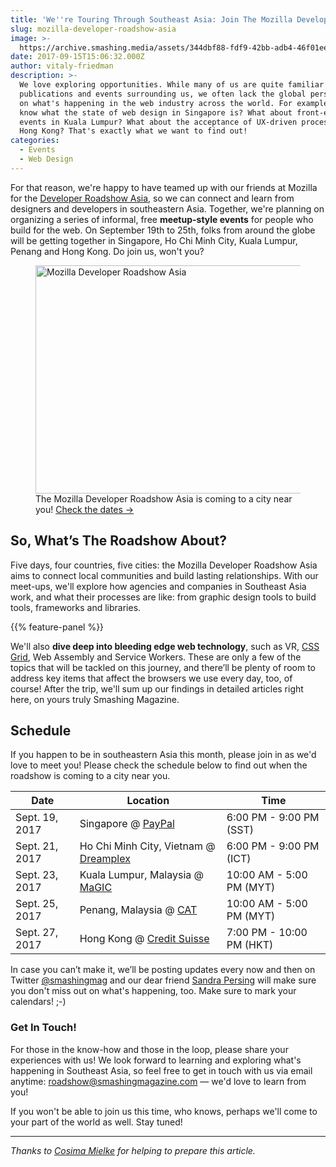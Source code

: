 ```yaml
---
title: 'We''re Touring Through Southeast Asia: Join The Mozilla Developer Roadshow!'
slug: mozilla-developer-roadshow-asia
image: >-
  https://archive.smashing.media/assets/344dbf88-fdf9-42bb-adb4-46f01eedd629/539f6609-5271-4fcb-8263-37acdf91bfeb/mozilla-developer-roadshow-asia-178px.png
date: 2017-09-15T15:06:32.000Z
author: vitaly-friedman
description: >-
  We love exploring opportunities. While many of us are quite familiar with
  publications and events surrounding us, we often lack the global perspective
  on what's happening in the web industry across the world. For example, do you
  know what the state of web design in Singapore is? What about front-end
  events in Kuala Lumpur? What about the acceptance of UX-driven processes in
  Hong Kong? That's exactly what we want to find out!
categories:
  - Events
  - Web Design
---
```

For that reason, we're happy to have teamed up with our friends at Mozilla for the [Developer Roadshow Asia](https://hacks.mozilla.org/2017/02/devroadshow/), so we can connect and learn from designers and developers in southeastern Asia. Together, we're planning on organizing a series of informal, free **meetup-style events** for people who build for the web. On September 19th to 25th, folks from around the globe will be getting together in Singapore, Ho Chi Minh City, Kuala Lumpur, Penang and Hong Kong. Do join us, won't you?

<figure><a href="https://hacks.mozilla.org/2017/02/devroadshow/"><img loading="lazy" decoding="async" src="https://archive.smashing.media/assets/344dbf88-fdf9-42bb-adb4-46f01eedd629/f4ff5937-6b61-420d-85d5-874d8d1b00cc/mozilla-roadshow-asia-opt.png" width="800" height="365" alt="Mozilla Developer Roadshow Asia" /></a><figcaption>The Mozilla Developer Roadshow Asia is coming to a city near you! <a href="https://www.smashingmagazine.com/2017/09/mozilla-developer-roadshow-asia/#schedule">Check the dates &#8594;</a></figcaption></figure>

## So, What’s The Roadshow About?

Five days, four countries, five cities: the Mozilla Developer Roadshow Asia aims to connect local communities and build lasting relationships. With our meet-ups, we'll explore how agencies and companies in Southeast Asia work, and what their processes are like: from graphic design tools to build tools, frameworks and libraries.

{{% feature-panel %}}

We'll also **dive deep into bleeding edge web technology**, such as VR, [CSS Grid](https://www.smashingmagazine.com/2017/09/the-css-grid-challenge-join-in/), Web Assembly and Service Workers. These are only a few of the topics that will be tackled on this journey, and there’ll be plenty of room to address key items that affect the browsers we use every day, too, of course! After the trip, we'll sum up our findings in detailed articles right here, on yours truly Smashing Magazine.</p>

## Schedule

If you happen to be in southeastern Asia this month, please join in as we'd love to meet you! Please check the schedule below to find out when the roadshow is coming to a city near you.

<table class="tablesaw" data-tablesaw-mode="swipe" data-tablesaw-minimap>
<thead>
<tr>
<th data-tablesaw-priority="persist">Date</td>
<th>Location</th>
<th>Time</th>
</tr>
</tdead>
<tbody>
<tr>
<td>Sept. 19, 2017</td>
<td>Singapore @ <a href="https://www.facebook.com/events/144127329504155/">PayPal</a></td>
<td>6:00 PM - 9:00 PM (SST)</td>
</tr>
<tr>
<td>Sept. 21, 2017</td>
<td>Ho Chi Minh City, Vietnam @ <a href="https://www.facebook.com/events/1252723171504448/">Dreamplex</a></td>
<td>6:00 PM - 9:00 PM (ICT)</td>
</tr>
<tr>
<td>Sept. 23, 2017</td>
<td>Kuala Lumpur, Malaysia @ <a href="https://www.facebook.com/events/865678483587305">MaGIC</a></td>
<td>10:00 AM - 5:00 PM (MYT)</td>
</tr>
<tr>
<td>Sept. 25, 2017</td>
<td>Penang, Malaysia @ <a href="https://www.facebook.com/events/389794274769975">CAT</a></td>
<td>10:00 AM - 5:00 PM (MYT)</td>
</tr>
<tr>
<td>Sept. 27, 2017</td>
<td>Hong Kong @ <a href="https://www.facebook.com/events/1524909654238192">Credit Suisse</a></td>
<td>7:00 PM - 10:00 PM (HKT)</td>
</tr>
</tbody>
</table>

In case you can’t make it, we’ll be posting updates every now and then on Twitter [@smashingmag](https://twitter.com/smashingmag) and our dear friend [Sandra Persing](https://twitter.com/SandraPersing) will make sure you don't miss out on what's happening, too. Make sure to mark your calendars! ;-)

### Get In Touch!

For those in the know-how and those in the loop, please share your experiences with us! We look forward to learning and exploring what's happening in Southeast Asia, so feel free to get in touch with us via email anytime: [roadshow@smashingmagazine.com](mailto:roadshow@smashingmagazine.com) — we'd love to learn from you!

If you won't be able to join us this time, who knows, perhaps we'll come to your part of the world as well. Stay tuned!

<hr/>

_Thanks to [Cosima Mielke](https://www.smashingmagazine.com/author/cosima-mielke/) for helping to prepare this article._

